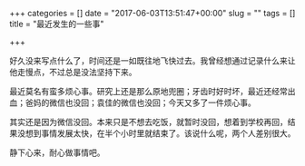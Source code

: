 +++
categories = []
date = "2017-06-03T13:51:47+00:00"
slug = ""
tags = []
title = "最近发生的一些事"

+++


好久没来写点什么了，时间还是一如既往地飞快过去。我曾经想通过记录什么来让他走慢点，不过总是没法坚持下来。

最近莫名有蛮多烦心事。研究上还是那么原地兜圈；牙齿时好时坏，最近还经常出血；爸妈的微信也没回；袁佳的微信也没回；今天又多了一件烦心事。

其实还是因为微信没回。本来只是不想去吃饭，就暂时没回，想着到学校再回，结果没想到事情发展太快，在半个小时里就结束了。该说什么呢，两个人差别很大。

静下心来，耐心做事情吧。